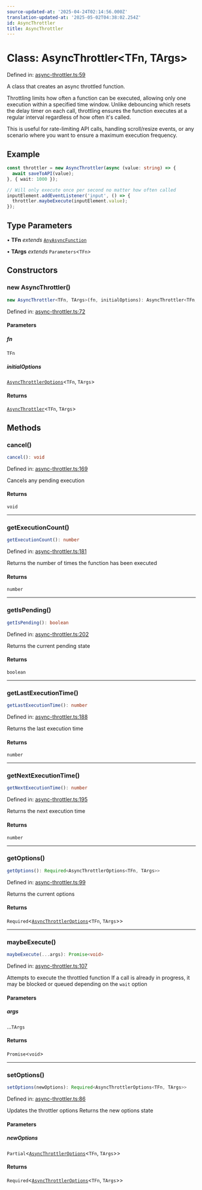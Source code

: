 ```yaml
---
source-updated-at: '2025-04-24T02:14:56.000Z'
translation-updated-at: '2025-05-02T04:38:02.254Z'
id: AsyncThrottler
title: AsyncThrottler
---
```


<!-- DO NOT EDIT: this page is autogenerated from the type comments -->

# Class: AsyncThrottler\<TFn, TArgs\>

Defined in: [async-throttler.ts:59](https://github.com/TanStack/pacer/blob/main/packages/pacer/src/async-throttler.ts#L59)

A class that creates an async throttled function.

Throttling limits how often a function can be executed, allowing only one execution within a specified time window.
Unlike debouncing which resets the delay timer on each call, throttling ensures the function executes at a
regular interval regardless of how often it's called.

This is useful for rate-limiting API calls, handling scroll/resize events, or any scenario where you want to
ensure a maximum execution frequency.

## Example

```ts
const throttler = new AsyncThrottler(async (value: string) => {
  await saveToAPI(value);
}, { wait: 1000 });

// Will only execute once per second no matter how often called
inputElement.addEventListener('input', () => {
  throttler.maybeExecute(inputElement.value);
});
```

## Type Parameters

• **TFn** *extends* [`AnyAsyncFunction`](../type-aliases/anyasyncfunction.md)

• **TArgs** *extends* `Parameters`\<`TFn`\>

## Constructors

### new AsyncThrottler()

```ts
new AsyncThrottler<TFn, TArgs>(fn, initialOptions): AsyncThrottler<TFn, TArgs>
```

Defined in: [async-throttler.ts:72](https://github.com/TanStack/pacer/blob/main/packages/pacer/src/async-throttler.ts#L72)

#### Parameters

##### fn

`TFn`

##### initialOptions

[`AsyncThrottlerOptions`](../interfaces/asyncthrottleroptions.md)\<`TFn`, `TArgs`\>

#### Returns

[`AsyncThrottler`](asyncthrottler.md)\<`TFn`, `TArgs`\>

## Methods

### cancel()

```ts
cancel(): void
```

Defined in: [async-throttler.ts:169](https://github.com/TanStack/pacer/blob/main/packages/pacer/src/async-throttler.ts#L169)

Cancels any pending execution

#### Returns

`void`

***

### getExecutionCount()

```ts
getExecutionCount(): number
```

Defined in: [async-throttler.ts:181](https://github.com/TanStack/pacer/blob/main/packages/pacer/src/async-throttler.ts#L181)

Returns the number of times the function has been executed

#### Returns

`number`

***

### getIsPending()

```ts
getIsPending(): boolean
```

Defined in: [async-throttler.ts:202](https://github.com/TanStack/pacer/blob/main/packages/pacer/src/async-throttler.ts#L202)

Returns the current pending state

#### Returns

`boolean`

***

### getLastExecutionTime()

```ts
getLastExecutionTime(): number
```

Defined in: [async-throttler.ts:188](https://github.com/TanStack/pacer/blob/main/packages/pacer/src/async-throttler.ts#L188)

Returns the last execution time

#### Returns

`number`

***

### getNextExecutionTime()

```ts
getNextExecutionTime(): number
```

Defined in: [async-throttler.ts:195](https://github.com/TanStack/pacer/blob/main/packages/pacer/src/async-throttler.ts#L195)

Returns the next execution time

#### Returns

`number`

***

### getOptions()

```ts
getOptions(): Required<AsyncThrottlerOptions<TFn, TArgs>>
```

Defined in: [async-throttler.ts:99](https://github.com/TanStack/pacer/blob/main/packages/pacer/src/async-throttler.ts#L99)

Returns the current options

#### Returns

`Required`\<[`AsyncThrottlerOptions`](../interfaces/asyncthrottleroptions.md)\<`TFn`, `TArgs`\>\>

***

### maybeExecute()

```ts
maybeExecute(...args): Promise<void>
```

Defined in: [async-throttler.ts:107](https://github.com/TanStack/pacer/blob/main/packages/pacer/src/async-throttler.ts#L107)

Attempts to execute the throttled function
If a call is already in progress, it may be blocked or queued depending on the `wait` option

#### Parameters

##### args

...`TArgs`

#### Returns

`Promise`\<`void`\>

***

### setOptions()

```ts
setOptions(newOptions): Required<AsyncThrottlerOptions<TFn, TArgs>>
```

Defined in: [async-throttler.ts:86](https://github.com/TanStack/pacer/blob/main/packages/pacer/src/async-throttler.ts#L86)

Updates the throttler options
Returns the new options state

#### Parameters

##### newOptions

`Partial`\<[`AsyncThrottlerOptions`](../interfaces/asyncthrottleroptions.md)\<`TFn`, `TArgs`\>\>

#### Returns

`Required`\<[`AsyncThrottlerOptions`](../interfaces/asyncthrottleroptions.md)\<`TFn`, `TArgs`\>\>
